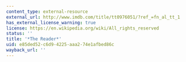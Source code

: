 ```yaml
---
content_type: external-resource
external_url: http://www.imdb.com/title/tt0976051/?ref_=fn_al_tt_1
has_external_license_warning: true
license: https://en.wikipedia.org/wiki/All_rights_reserved
status: ''
title: '*The Reader*'
uid: e85ded52-c6d9-4225-aaa2-74e1afbed86c
wayback_url: ''
---
```

